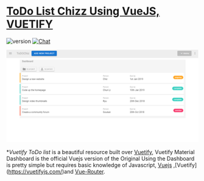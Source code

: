 # [ToDo List Chizz Using VueJS, VUETIFY](https://chiraghs.me)

![version](https://img.shields.io/badge/version-1.0-blue.svg)   [![Chat](https://img.shields.io/badge/chat-on%20discord-7289da.svg)](https://www.instagram.com/chirag_hs_/?hl=en)

![Product Gif](/imagess/Mainpre.png)


**Vuetify ToDo list*  is a beautiful resource built over [Vuetify](https://vuetifyjs.com/en/), Vuetify Material Dashboard is the official Vuejs version of the Original  Using the Dashboard is pretty simple but requires basic knowledge of Javascript, [Vuejs](https://vuejs.org/v2/guide/) ,[Vuetify] (https://vuetifyjs.com/)and [Vue-Router](https://router.vuejs.org/en/).
